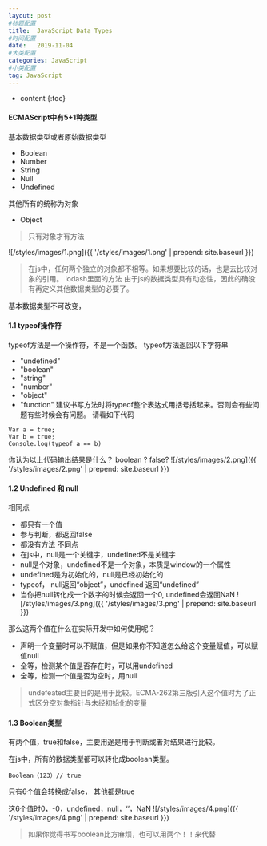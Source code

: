 ```yaml
---
layout: post
#标题配置
title:  JavaScript Data Types
#时间配置
date:   2019-11-04
#大类配置
categories: JavaScript
#小类配置
tag: JavaScript
---
```


* content
{:toc}



#### ECMAScript中有5+1种类型

基本数据类型或者原始数据类型
* Boolean
* Number
* String
* Null
* Undefined

其他所有的统称为对象
* Object
> 只有对象才有方法

![/styles/images/1.png]({{ '/styles/images/1.png' | prepend: site.baseurl  }})

> 在js中，任何两个独立的对象都不相等。如果想要比较的话，也是去比较对象的引用。
> lodash里面的方法
> 由于js的数据类型具有动态性，因此的确没有再定义其他数据类型的必要了。

基本数据类型不可改变，

#### 1.1 typeof操作符

typeof方法是一个操作符，不是一个函数。
typeof方法返回以下字符串
* "undefined"
* "boolean"
* "string"
* "number"
* "object"
* "function"
建议书写方法时将typeof整个表达式用括号括起来。否则会有些问题有些时候会有问题。
请看如下代码

```
Var a = true;
Var b = true;
Console.log(typeof a == b)
```

你认为以上代码输出结果是什么？ boolean ? false?
![/styles/images/2.png]({{ '/styles/images/2.png' | prepend: site.baseurl  }})


#### 1.2 Undefined 和 null
相同点
*  都只有一个值
* 参与判断，都返回false
* 都没有方法
不同点
* 在js中，null是一个关键字，undefined不是关键字
* null是个对象，undefined不是一个对象，本质是window的一个属性
* undefined是为初始化的，null是已经初始化的
* typeof， null返回“object”，undefined 返回“undefined”
* 当你把null转化成一个数字的时候会返回一个0, undefined会返回NaN
![/styles/images/3.png]({{ '/styles/images/3.png' | prepend: site.baseurl  }})
	
	
那么这两个值在什么在实际开发中如何使用呢？
* 声明一个变量时可以不赋值，但是如果你不知道怎么给这个变量赋值，可以赋值null
* 全等，检测某个值是否存在时，可以用undefined
* 全等，检测一个值是否为空时，用null

> undefeated主要目的是用于比较。ECMA-262第三版引入这个值时为了正式区分空对象指针与未经初始化的变量

#### 1.3 Boolean类型

有两个值，true和false，主要用途是用于判断或者对结果进行比较。

在js中，所有的数据类型都可以转化成boolean类型。

```
Boolean（123）// true
```

只有6个值会转换成false， 其他都是true

这6个值时0，-0，undefined，null，‘’，NaN
![/styles/images/4.png]({{ '/styles/images/4.png' | prepend: site.baseurl  }})

> 如果你觉得书写boolean比方麻烦，也可以用两个！！来代替
